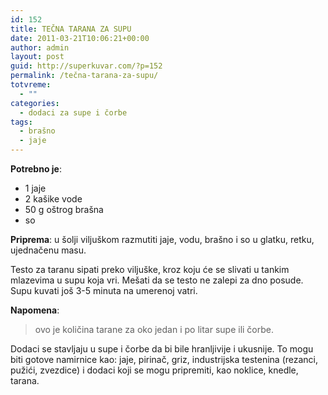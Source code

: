 ```yaml
---
id: 152
title: TEČNA TARANA ZA SUPU
date: 2011-03-21T10:06:21+00:00
author: admin
layout: post
guid: http://superkuvar.com/?p=152
permalink: /tečna-tarana-za-supu/
totvreme:
  - ""
categories:
  - dodaci za supe i čorbe
tags:
  - brašno
  - jaje
---
```

**Potrebno je**:

  * 1 jaje
  * 2 kašike vode
  * 50 g oštrog brašna
  * so

**Priprema**: u šolji viljuškom razmutiti jaje, vodu, brašno i so u glatku, retku, ujednačenu masu.

Testo za taranu sipati preko viljuške, kroz koju će se slivati u tankim mlazevima u supu koja vri. Mešati da se testo ne zalepi za dno posude. Supu kuvati još 3-5 minuta na umerenoj vatri.

**Napomena**: 
> ovo je količina tarane za oko jedan i po litar supe ili čorbe.

Dodaci se stavljaju u supe i čorbe da bi bile hranljivije i ukusnije. To mogu biti gotove namirnice kao: jaje, pirinač, griz, industrijska testenina (rezanci, pužići, zvezdice) i dodaci koji se mogu pripremiti, kao noklice, knedle, tarana.

&nbsp;